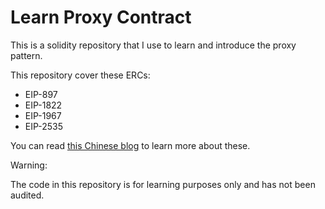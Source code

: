 # Learn Proxy Contract

This is a solidity repository that I use to learn and introduce the proxy pattern. 

This repository cover these ERCs:

- EIP-897
- EIP-1822
- EIP-1967
- EIP-2535

You can read [this Chinese blog](https://hugo.wongssh.cf/) to learn more about these.

Warning:

The code in this repository is for learning purposes only and has not been audited.

